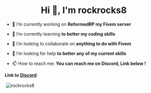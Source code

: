 <h1 align="center">Hi 👋, I'm rockrocks8</h1>


- 🔭 I’m currently working on **ReformedRP my Fivem server**

- 🌱 I’m currently learning **to better my coding skills**

- 👯 I’m looking to collaborate on **anything to do with Fivem**

- 🤝 I’m looking for help **to better any of my current skills**

- 📫 How to reach me: **You can reach me on Discord, Link below !**

<b>Link to [Discord](https://discord.gg/h6KTYBFSgK)</b>

<p>&nbsp;<img align="center" src="https://github-readme-stats.vercel.app/api?username=rockrocks8&show_icons=true&locale=en" alt="rockrocks8" /></p>

<!--
**rockrocks8/rockrocks8** is a ✨ _special_ ✨ repository because its `README.md` (this file) appears on your GitHub profile.

Here are some ideas to get you started:

- 🔭 I’m currently working on ...
- 🌱 I’m currently learning ...
- 👯 I’m looking to collaborate on ...
- 🤔 I’m looking for help with ...
- 💬 Ask me about ...
- 📫 How to reach me: ...
- 😄 Pronouns: ...
- ⚡ Fun fact: ...
-->

